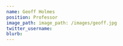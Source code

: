 ```yaml
---
name: Geoff Holmes
position: Professor
image_path: image_path: /images/geoff.jpg
twitter_username:
blurb:
---
```

